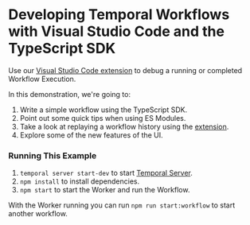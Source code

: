# Developing Temporal Workflows with Visual Studio Code and the TypeScript SDK

Use our [Visual Studio Code extension][extension] to debug a running or completed Workflow Execution.

[blog]: https://temporal.io/blog/temporal-for-vs-code
[extension]: https://marketplace.visualstudio.com/items?itemName=temporal-technologies.temporalio

In this demonstration, we're going to:

1. Write a simple workflow using the TypeScript SDK.
2. Point out some quick tips when using ES Modules.
3. Take a look at replaying a workflow history using the [extension][extension].
4. Explore some of the new features of the UI.

### Running This Example

1. `temporal server start-dev` to start [Temporal Server](https://github.com/temporalio/cli/#installation).
1. `npm install` to install dependencies.
1. `npm start` to start the Worker and run the Workflow.

With the Worker running you can run `npm run start:workflow` to start another workflow.
